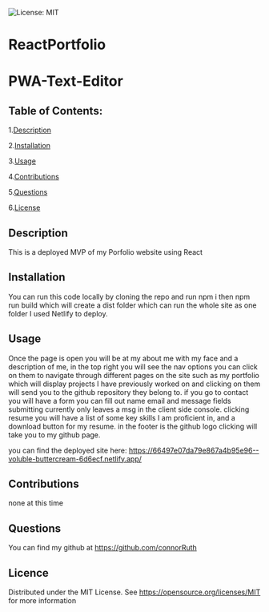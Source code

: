   ![License: MIT](https://img.shields.io/badge/License-MIT-yellow.svg)
# ReactPortfolio

# PWA-Text-Editor
## Table of Contents:
1.[Description](##-Description)

2.[Installation](##-Installation)

3.[Usage](##-Usage)

4.[Contributions](##-Contributions)

5.[Questions](##-Questions)

6.[License](##-License)

## Description
This is a deployed MVP of my Porfolio website using React

## Installation
You can run this code locally by cloning the repo and run npm i then npm run build which will create a dist folder which can run the whole site as one folder I used Netlify to deploy.

## Usage
Once the page is open you will be at my about me with my face and a description of me, in the top right you will see the nav options you can click on them to navigate through different pages on the site such as my portfolio which will display projects I have previously worked on and clicking on them will send you to the github repository they belong to. if you go to contact you will have a form you can fill out name email and message fields submitting currently only leaves a msg in the client side console. clicking resume you will have a list of some key skills I am proficient in, and a download button for my resume. in the footer is the github logo clicking will take you to my github page.

you can find the deployed site here: https://66497e07da79e867a4b95e96--voluble-buttercream-6d6ecf.netlify.app/
 
## Contributions
none at this time

## Questions
You can find my github at https://github.com/connorRuth

## Licence
  Distributed under the MIT License. See https://opensource.org/licenses/MIT for more information
